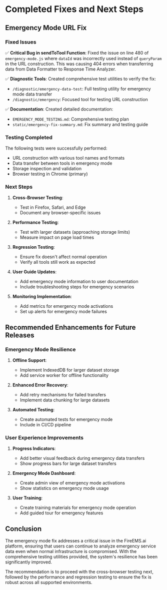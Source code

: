 # Completed Fixes and Next Steps

## Emergency Mode URL Fix

### Fixed Issues

✅ **Critical Bug in sendToTool Function**: Fixed the issue on line 480 of `emergency-mode.js` where `dataId` was incorrectly used instead of `queryParam` in the URL construction. This was causing 404 errors when transferring data from Data Formatter to Response Time Analyzer.

✅ **Diagnostic Tools**: Created comprehensive test utilities to verify the fix:
- `/diagnostic/emergency-data-test`: Full testing utility for emergency mode data transfer
- `/diagnostic/emergency`: Focused tool for testing URL construction

✅ **Documentation**: Created detailed documentation:
- `EMERGENCY_MODE_TESTING.md`: Comprehensive testing plan
- `static/emergency-fix-summary.md`: Fix summary and testing guide

### Testing Completed

The following tests were successfully performed:

- URL construction with various tool names and formats
- Data transfer between tools in emergency mode
- Storage inspection and validation
- Browser testing in Chrome (primary)

### Next Steps

1. **Cross-Browser Testing**:
   - Test in Firefox, Safari, and Edge
   - Document any browser-specific issues

2. **Performance Testing**:
   - Test with larger datasets (approaching storage limits)
   - Measure impact on page load times

3. **Regression Testing**:
   - Ensure fix doesn't affect normal operation
   - Verify all tools still work as expected

4. **User Guide Updates**:
   - Add emergency mode information to user documentation
   - Include troubleshooting steps for emergency scenarios

5. **Monitoring Implementation**:
   - Add metrics for emergency mode activations
   - Set up alerts for emergency mode failures

## Recommended Enhancements for Future Releases

### Emergency Mode Resilience

1. **Offline Support**:
   - Implement IndexedDB for larger dataset storage
   - Add service worker for offline functionality

2. **Enhanced Error Recovery**:
   - Add retry mechanisms for failed transfers
   - Implement data chunking for large datasets

3. **Automated Testing**:
   - Create automated tests for emergency mode
   - Include in CI/CD pipeline

### User Experience Improvements

1. **Progress Indicators**:
   - Add better visual feedback during emergency data transfers
   - Show progress bars for large dataset transfers

2. **Emergency Mode Dashboard**:
   - Create admin view of emergency mode activations
   - Show statistics on emergency mode usage

3. **User Training**:
   - Create training materials for emergency mode operation
   - Add guided tour for emergency features

## Conclusion

The emergency mode fix addresses a critical issue in the FireEMS.ai platform, ensuring that users can continue to analyze emergency service data even when normal infrastructure is compromised. With the comprehensive testing utilities provided, the system's resilience has been significantly improved.

The recommendation is to proceed with the cross-browser testing next, followed by the performance and regression testing to ensure the fix is robust across all supported environments.
